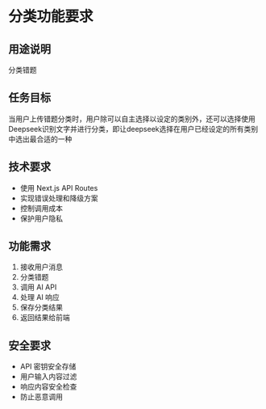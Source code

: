 # 分类功能要求

## 用途说明

分类错题

## 任务目标

当用户上传错题分类时，用户除可以自主选择以设定的类别外，还可以选择使用Deepseek识别文字并进行分类，即让deepseek选择在用户已经设定的所有类别中选出最合适的一种

## 技术要求

- 使用 Next.js API Routes
- 实现错误处理和降级方案
- 控制调用成本
- 保护用户隐私

## 功能需求

1. 接收用户消息
2. 分类错题
3. 调用 AI API
4. 处理 AI 响应
5. 保存分类结果
6. 返回结果给前端

## 安全要求

- API 密钥安全存储
- 用户输入内容过滤
- 响应内容安全检查
- 防止恶意调用